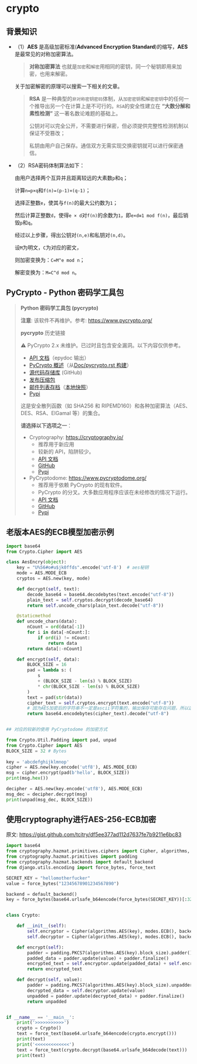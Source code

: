 # crypto

## 背景知识

- （1）**AES** 是高级加密标准(**Advanced Encryption Standard**)的缩写，**AES** 是最常见的对称加密算法。

    > **对称加密算法** 也就是`加密`和`解密`用相同的密钥，同一个秘钥即用来加密，也用来解密。

    关于加密解密的原理可以搜索一下相关的文章。

    > **RSA** 是一种典型的`非对称密钥密码`体制，从`加密密钥`和`解密密钥`中的任何一个推导出另一个在计算上是不可行的。`RSA`的安全性建立在 **“大数分解和素性检测”** 这一著名数论难题的基础上。
    >
    > 公钥对可以完全公开，不需要进行保密，但必须提供完整性检测机制以保证不受篡改；
    >
    > 私钥由用户自己保存。通信双方无需实现交换密钥就可以进行保密通信。

- （2）RSA密码体制算法如下：

    由用户选择两个互异并且距离较远的大素数`p`和`q`；

    计算`n=p×q`和`f(n)=(p-1)×(q-1)`；

    选择正整数`e`，使其与`f(n)`的最大公约数为`1`；

    然后计算正整数`d`，使得`e × d`对`f(n)`的余数为`1`，即`e×d≡1 mod f(n)`，最后销毁`p`和`q`。

    经过以上步骤，得出公钥对`(n,e)`和私钥对`(n,d)`。

    设`M`为明文，`C`为对应的密文，

    则加密变换为：`C=M^e mod n`；

    解密变换为：`M=C^d mod n`。

## PyCrypto - Python 密码学工具包

> **Python 密码学工具包 (pycrypto)**
>
> **注意**: 该软件不再维护。参考:  <https://www.pycrypto.org/>
>
> **pycrypto** 历史链接
>
> ⚠️ PyCrypto 2.x 未维护。已过时且包含安全漏洞。以下内容仅供参考。
>
> - [API 文档](https://www.pycrypto.org/api/)（epydoc 输出）
> - [PyCrypto 概述](https://www.pycrypto.org/doc/)（从[Doc/pycrypto.rst 构建](https://github.com/pycrypto/pycrypto/blob/master/Doc/pycrypt.rst)）
> - [源代码存储库](https://github.com/pycrypto/pycrypto) (GitHub)
> - [发布压缩包](https://www.pycrypto.org/pub/dlitz/crypto/pycrypto/)
> - [邮件列表存档](https://lists.dlitz.net/pipermail/pycrypto/)（[本地快照](https://www.pycrypto.org/pipermail/pycrypto/)）
> - [Pypi](https://pypi.org/project/pycrypto/)
>
> 这是安全散列函数（如 SHA256 和 RIPEMD160）和各种加密算法（AES、DES、RSA、ElGamal 等）的集合。
>
> **请选择以下选项之一**：
>
> - Cryptography: <https://cryptography.io/>
>   - 推荐用于新应用
>   - 较新的 API，陷阱较少。
>   - [API 文档](https://cryptography.io/)
>   - [GitHub](https://github.com/pyca/cryptography)
>   - [Pypi](https://pypi.org/project/cryptography)
> - PyCryptodome: <https://www.pycryptodome.org/>
>   - 推荐用于依赖 PyCrypto 的现有软件。
>   - PyCrypto 的分叉。大多数应用程序应该在未经修改的情况下运行。
>   - [API 文档](https://www.pycryptodome.org/)
>   - [GitHub](https://github.com/Legrandin/pycryptodome)
>   - [Pypi](https://pypi.org/project/pycryptodome)

## 老版本AES的ECB模型加密示例

```python
import base64
from Crypto.Cipher import AES

class AesEncry(object):
    key = "U%56#o#u$jk0ffds".encode('utf-8')  # aes秘钥
    mode = AES.MODE_ECB
    cryptos = AES.new(key, mode)

    def decrypt(self, text):
        decode_base64 = base64.decodebytes(text.encode("utf-8"))
        plain_text = self.cryptos.decrypt(decode_base64)
        return self.uncode_chars(plain_text.decode("utf-8"))

    @staticmethod
    def uncode_chars(data):
        nCount = ord(data[-1])
        for i in data[-nCount:]:
            if ord(i) != nCount:
                return data
        return data[:-nCount]

    def encrypt(self, data):
        BLOCK_SIZE = 16
        pad = lambda s: (
            s
            + (BLOCK_SIZE - len(s) % BLOCK_SIZE)
            * chr(BLOCK_SIZE - len(s) % BLOCK_SIZE)
        )
        text = pad(str(data))
        cipher_text = self.cryptos.encrypt(text.encode("utf-8"))
        # 因为AES加密后的字符串不一定是ascii字符集的，输出保存可能存在问题，所以这里转为base64进制字符串
        return base64.encodebytes(cipher_text).decode("utf-8")


## 对应的较新的使用 PyCryptodome 的加密方式

from Crypto.Util.Padding import pad, unpad
from Crypto.Cipher import AES
BLOCK_SIZE = 32 # Bytes
 
key = 'abcdefghijklmnop'
cipher = AES.new(key.encode('utf8'), AES.MODE_ECB)
msg = cipher.encrypt(pad(b'hello', BLOCK_SIZE))
print(msg.hex())

decipher = AES.new(key.encode('utf8'), AES.MODE_ECB)
msg_dec = decipher.decrypt(msg)
print(unpad(msg_dec, BLOCK_SIZE))

```

## 使用cryptography进行AES-256-ECB加密

原文: <https://gist.github.com/tcitry/df5ee377ad112d7637fe7b9211e6bc83>

```python
import base64
from cryptography.hazmat.primitives.ciphers import Cipher, algorithms, modes
from cryptography.hazmat.primitives import padding
from cryptography.hazmat.backends import default_backend
from django.utils.encoding import force_bytes, force_text

SECRET_KEY = "hellomotherfucker"
value = force_bytes("12345678901234567890")

backend = default_backend()
key = force_bytes(base64.urlsafe_b64encode(force_bytes(SECRET_KEY))[:32])


class Crypto:

    def __init__(self):
        self.encryptor = Cipher(algorithms.AES(key), modes.ECB(), backend).encryptor()
        self.decryptor = Cipher(algorithms.AES(key), modes.ECB(), backend).decryptor()

    def encrypt(self):
        padder = padding.PKCS7(algorithms.AES(key).block_size).padder()
        padded_data = padder.update(value) + padder.finalize()
        encrypted_text = self.encryptor.update(padded_data) + self.encryptor.finalize()
        return encrypted_text

    def decrypt(self, value):
        padder = padding.PKCS7(algorithms.AES(key).block_size).unpadder()
        decrypted_data = self.decryptor.update(value)
        unpadded = padder.update(decrypted_data) + padder.finalize()
        return unpadded


if __name__ == '__main__':
    print('>>>>>>>>>>>')
    crypto = Crypto()
    text = force_text(base64.urlsafe_b64encode(crypto.encrypt()))
    print(text)
    print('<<<<<<<<<<<<<')
    text = force_text(crypto.decrypt(base64.urlsafe_b64decode(text)))
    print(text)
```
